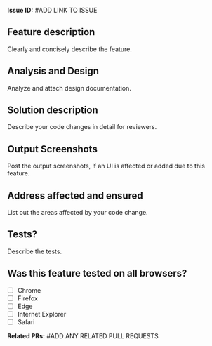 **Issue ID:** #ADD LINK TO ISSUE

## Feature description

Clearly and concisely describe the feature.

## Analysis and Design

Analyze and attach design documentation.

## Solution description

Describe your code changes in detail for reviewers.

## Output Screenshots

Post the output screenshots, if an UI is affected or added due to this feature.

## Address affected and ensured

List out the areas affected by your code change.

## Tests?

Describe the tests.

## Was this feature tested on all browsers?

- [ ] Chrome
- [ ] Firefox
- [ ] Edge
- [ ] Internet Explorer
- [ ] Safari

**Related PRs:** #ADD ANY RELATED PULL REQUESTS